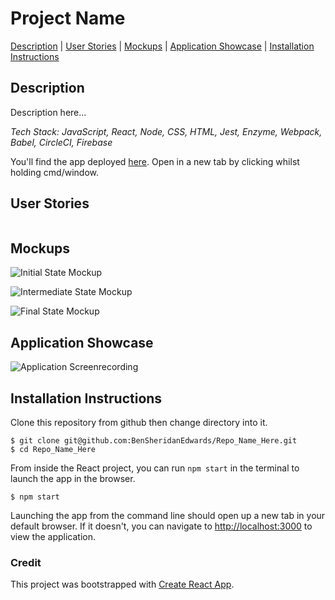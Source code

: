 # Project Name

[Description](#description) | [User Stories](#user-stories) | [Mockups](#mockups) | [Application Showcase](#app-showcase) | [Installation Instructions](#installation)

## <a name="description">Description</a>

Description here...

*Tech Stack: JavaScript, React, Node, CSS, HTML, Jest, Enzyme, Webpack, Babel, CircleCI, Firebase*

You'll find the app deployed [here](link). Open in a new tab by clicking whilst holding cmd/window.

## <a name="user-stories">User Stories</a>

```

```

## <a name="mockups">Mockups</a>

![Initial State Mockup]()

![Intermediate State Mockup]()

![Final State Mockup]()

## <a name="app-showcase">Application Showcase</a>

![Application Screenrecording]()

## <a name="installation">Installation Instructions</a>

Clone this repository from github then change directory into it.

```
$ git clone git@github.com:BenSheridanEdwards/Repo_Name_Here.git
$ cd Repo_Name_Here
```

From inside the React project, you can run `npm start` in the terminal to launch the app in the browser.

```
$ npm start
```

Launching the app from the command line should open up a new tab in your default browser. If it doesn't, you can navigate to [http://localhost:3000](http://localhost:3000) to view the application.<br />

### Credit

This project was bootstrapped with [Create React App](https://github.com/facebook/create-react-app).
